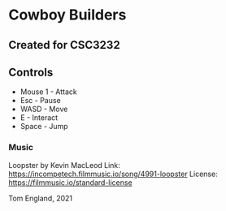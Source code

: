 # Cowboy Builders

## Created for CSC3232

## Controls

* Mouse 1 - Attack
* Esc     - Pause
* WASD    - Move
* E       - Interact
* Space   - Jump

### Music
Loopster by Kevin MacLeod
Link: https://incompetech.filmmusic.io/song/4991-loopster
License: https://filmmusic.io/standard-license

Tom England, 2021
